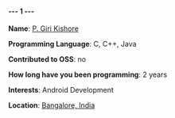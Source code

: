#### --- 1 ---
**Name**: [P. Giri Kishore](https://github.com/pgirikishore)

**Programming Language**: C, C++, Java

**Contributed to OSS**: no

**How long have you been programming**: 2 years

**Interests**: Android Development

**Location**: [Bangalore, India](https://www.google.com/maps/@12.9129745,77.6334024,15z)
